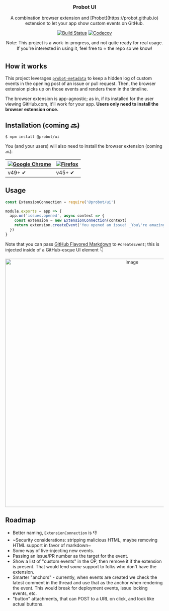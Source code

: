 <p align="center">
  <h3 align="center">Probot UI</h3>
  <p align="center">A combination browser extension and [Probot](https://probot.github.io) extension to let your app show custom events on GitHub.<p>
  <p align="center"><a href="https://travis-ci.org/probot/probot-ui"><img src="https://badgen.now.sh/travis/probot/probot-ui" alt="Build Status"></a> <a href="https://codecov.io/gh/probot/probot-ui/"><img src="https://badgen.now.sh/codecov/c/github/probot/probot-ui" alt="Codecov"></a></p>
</p>

<p align="center">Note: This project is a work-in-progress, and not quite ready for real usage.<br>If you're interested in using it, feel free to ⭐️ the repo so we know!</p>

## How it works

This project leverages [`probot-metadata`](https://github.com/probot/metadata) to keep a hidden log of custom events in the opening post of an issue or pull request. Then, the browser extension picks up on those events and renders them in the timeline.

The browser extension is app-agnostic; as in, if its installed for the user viewing GitHub.com, it'll work for your app. **Users only need to install the browser extension once.**

## Installation (coming 🔜)

```shell
$ npm install @probot/ui
```

You (and your users) will also need to install the browser extension (coming 🔜):


| <a href=""><img alt="Google Chrome" src="https://raw.github.com/alrra/browser-logos/master/src/chrome/chrome_48x48.png" /></a> | <a href=""><img alt="Firefox" src="https://raw.github.com/alrra/browser-logos/master/src/firefox/firefox_48x48.png" /></a> |
| --- | --- |
| v49+ ✔ | v45+ ✔ |

## Usage

```js
const ExtensionConnection = require('@probot/ui')

module.exports = app => {
  app.on('issues.opened', async context => {
    const extension = new ExtensionConnection(context)
    return extension.createEvent('You opened an issue! _You\'re amazing!_')
  })
}
```

Note that you can pass [GitHub Flavored Markdown](https://lab.github.com/courses/communicating-using-markdown) to `#createEvent`; this is injected inside of a GitHub-esque UI element 👇

<p align="center">
  <img width="790" alt="image" src="https://user-images.githubusercontent.com/10660468/43688427-2ef18b34-98b6-11e8-9d0b-02fe4af6543f.png">
</p>

## Roadmap

* Better naming, `ExtensionConnection` is 👎
* ~Security considerations: stripping malicious HTML, maybe removing HTML support in favor of markdown~
* Some way of live-injecting new events.
* Passing an issue/PR number as the target for the event.
* Show a list of "custom events" in the OP, then remove it if the extension is present. That would lend _some_ support to folks who don't have the extension.
* Smarter "anchors" - currently, when events are created we check the latest comment in the thread and use that as the anchor when rendering the event. This would break for deployment events, issue locking events, etc.
* "button" attachments, that can POST to a URL on click, and look like actual buttons.
